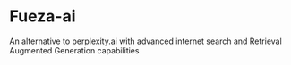 # Fueza-ai
An alternative to perplexity.ai with advanced internet search and Retrieval Augmented Generation capabilities
